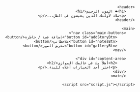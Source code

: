 <!DOCTYPE html>
<html lang="ar" dir="rtl">
<head>
    <meta charset="UTF-8">
    <meta name="viewport" content="width=device-width, initial-scale=1.0">
    <title>الموت الرحيم</title>
    <link rel="stylesheet" href="style.css">
</head>
<body>

    <header>
        <h1>♠️ الموت الرحيم</h1>
        <p>ملاذ لأولئك الذين يعيشون في الظل...</p>
    </header>

    <main>
        <nav class="main-buttons">
            <button id="addStoryBtn">إضافة قصة / خاطرة</button>
            <button id="notesBtn">ملاحظاتي</button>
            <button id="galleryBtn">معرض الصور</button>
        </nav>

        <div id="content-area">
            <h2>أهلاً بك في عالمك الموازي</h2>
            <p>اختر أحد الخيارات أعلاه للبدء.</p>
        </div>
        </main>

    <script src="script.js"></script>
</body>
</html>
